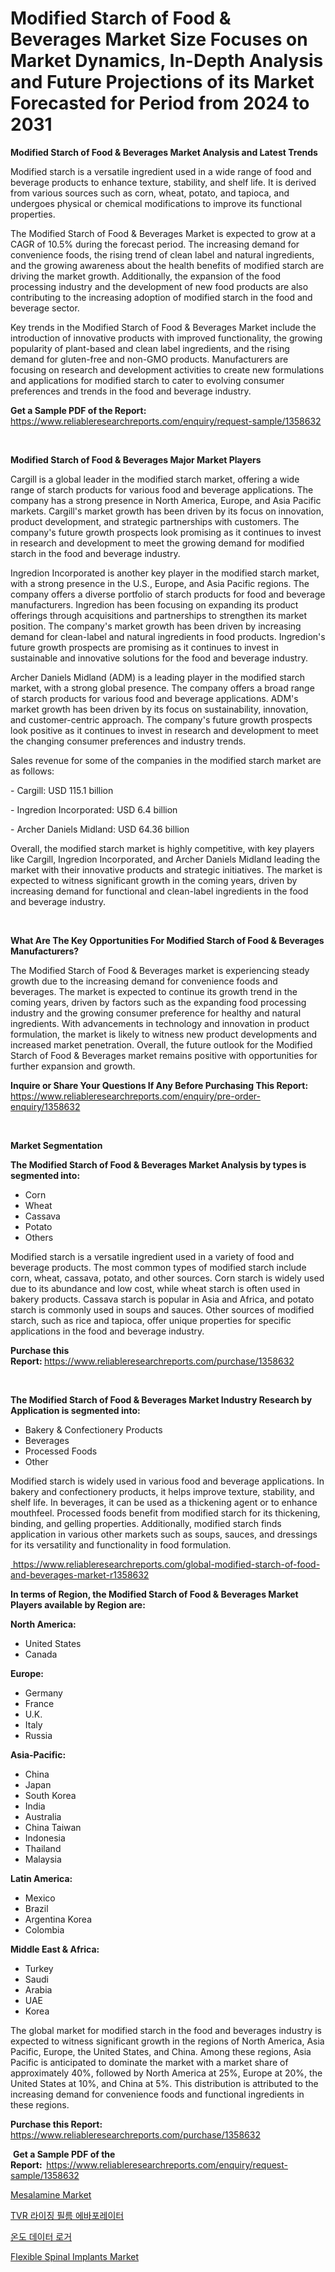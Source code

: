 <p><h1>Modified Starch of Food & Beverages Market Size Focuses on Market Dynamics, In-Depth Analysis and Future Projections of its Market Forecasted for Period from 2024 to 2031</h1></p><p><strong>Modified Starch of Food & Beverages Market Analysis and Latest Trends</strong></p>
<p><p>Modified starch is a versatile ingredient used in a wide range of food and beverage products to enhance texture, stability, and shelf life. It is derived from various sources such as corn, wheat, potato, and tapioca, and undergoes physical or chemical modifications to improve its functional properties.</p><p>The Modified Starch of Food & Beverages Market is expected to grow at a CAGR of 10.5% during the forecast period. The increasing demand for convenience foods, the rising trend of clean label and natural ingredients, and the growing awareness about the health benefits of modified starch are driving the market growth. Additionally, the expansion of the food processing industry and the development of new food products are also contributing to the increasing adoption of modified starch in the food and beverage sector.</p><p>Key trends in the Modified Starch of Food & Beverages Market include the introduction of innovative products with improved functionality, the growing popularity of plant-based and clean label ingredients, and the rising demand for gluten-free and non-GMO products. Manufacturers are focusing on research and development activities to create new formulations and applications for modified starch to cater to evolving consumer preferences and trends in the food and beverage industry.</p></p>
<p><strong>Get a Sample PDF of the Report:&nbsp;</strong> <a href="https://www.reliableresearchreports.com/enquiry/request-sample/1358632">https://www.reliableresearchreports.com/enquiry/request-sample/1358632</a></p>
<p>&nbsp;</p>
<p><strong>Modified Starch of Food & Beverages Major Market Players</strong></p>
<p><p>Cargill is a global leader in the modified starch market, offering a wide range of starch products for various food and beverage applications. The company has a strong presence in North America, Europe, and Asia Pacific markets. Cargill's market growth has been driven by its focus on innovation, product development, and strategic partnerships with customers. The company's future growth prospects look promising as it continues to invest in research and development to meet the growing demand for modified starch in the food and beverage industry.</p><p>Ingredion Incorporated is another key player in the modified starch market, with a strong presence in the U.S., Europe, and Asia Pacific regions. The company offers a diverse portfolio of starch products for food and beverage manufacturers. Ingredion has been focusing on expanding its product offerings through acquisitions and partnerships to strengthen its market position. The company's market growth has been driven by increasing demand for clean-label and natural ingredients in food products. Ingredion's future growth prospects are promising as it continues to invest in sustainable and innovative solutions for the food and beverage industry.</p><p>Archer Daniels Midland (ADM) is a leading player in the modified starch market, with a strong global presence. The company offers a broad range of starch products for various food and beverage applications. ADM's market growth has been driven by its focus on sustainability, innovation, and customer-centric approach. The company's future growth prospects look positive as it continues to invest in research and development to meet the changing consumer preferences and industry trends.</p><p>Sales revenue for some of the companies in the modified starch market are as follows: </p><p>- Cargill: USD 115.1 billion</p><p>- Ingredion Incorporated: USD 6.4 billion</p><p>- Archer Daniels Midland: USD 64.36 billion</p><p>Overall, the modified starch market is highly competitive, with key players like Cargill, Ingredion Incorporated, and Archer Daniels Midland leading the market with their innovative products and strategic initiatives. The market is expected to witness significant growth in the coming years, driven by increasing demand for functional and clean-label ingredients in the food and beverage industry.</p></p>
<p>&nbsp;</p>
<p><strong>What Are The Key Opportunities For Modified Starch of Food & Beverages Manufacturers?</strong></p>
<p><p>The Modified Starch of Food & Beverages market is experiencing steady growth due to the increasing demand for convenience foods and beverages. The market is expected to continue its growth trend in the coming years, driven by factors such as the expanding food processing industry and the growing consumer preference for healthy and natural ingredients. With advancements in technology and innovation in product formulation, the market is likely to witness new product developments and increased market penetration. Overall, the future outlook for the Modified Starch of Food & Beverages market remains positive with opportunities for further expansion and growth.</p></p>
<p><strong>Inquire or Share Your Questions If Any Before Purchasing This Report:</strong> <a href="https://www.reliableresearchreports.com/enquiry/pre-order-enquiry/1358632">https://www.reliableresearchreports.com/enquiry/pre-order-enquiry/1358632</a></p>
<p>&nbsp;</p>
<p><strong>Market Segmentation</strong></p>
<p><strong>The Modified Starch of Food & Beverages Market Analysis by types is segmented into:</strong></p>
<p><ul><li>Corn</li><li>Wheat</li><li>Cassava</li><li>Potato</li><li>Others</li></ul></p>
<p><p>Modified starch is a versatile ingredient used in a variety of food and beverage products. The most common types of modified starch include corn, wheat, cassava, potato, and other sources. Corn starch is widely used due to its abundance and low cost, while wheat starch is often used in bakery products. Cassava starch is popular in Asia and Africa, and potato starch is commonly used in soups and sauces. Other sources of modified starch, such as rice and tapioca, offer unique properties for specific applications in the food and beverage industry.</p></p>
<p><strong>Purchase this Report:&nbsp;</strong><a href="https://www.reliableresearchreports.com/purchase/1358632">https://www.reliableresearchreports.com/purchase/1358632</a></p>
<p>&nbsp;</p>
<p><strong>The Modified Starch of Food & Beverages Market Industry Research by Application is segmented into:</strong></p>
<p><ul><li>Bakery & Confectionery Products</li><li>Beverages</li><li>Processed Foods</li><li>Other</li></ul></p>
<p><p>Modified starch is widely used in various food and beverage applications. In bakery and confectionery products, it helps improve texture, stability, and shelf life. In beverages, it can be used as a thickening agent or to enhance mouthfeel. Processed foods benefit from modified starch for its thickening, binding, and gelling properties. Additionally, modified starch finds application in various other markets such as soups, sauces, and dressings for its versatility and functionality in food formulation.</p></p>
<p><a href="https://www.reliableresearchreports.com/global-modified-starch-of-food-and-beverages-market-r1358632">&nbsp;https://www.reliableresearchreports.com/global-modified-starch-of-food-and-beverages-market-r1358632</a></p>
<p><strong>In terms of Region, the Modified Starch of Food & Beverages Market Players available by Region are:</strong></p>
<p>
    <p> <strong> North America: </strong>
        <ul>
            <li>United States</li>
            <li>Canada</li>
        </ul>
        </p> 
    <p> <strong> Europe: </strong>
        <ul>
            <li>Germany</li>
            <li>France</li>
            <li>U.K.</li>
            <li>Italy</li>
            <li>Russia</li>
        </ul>
        </p> 
    <p> <strong> Asia-Pacific: </strong>
        <ul>
            <li>China</li>
            <li>Japan</li>
            <li>South Korea</li>
            <li>India</li>
            <li>Australia</li>
            <li>China Taiwan</li>
            <li>Indonesia</li>
            <li>Thailand</li>
            <li>Malaysia</li>
        </ul>
        </p> 
    <p> <strong> Latin America: </strong>
        <ul>
            <li>Mexico</li>
            <li>Brazil</li>
            <li>Argentina Korea</li>
            <li>Colombia</li>
        </ul>
        </p> 
    <p> <strong> Middle East & Africa: </strong>
        <ul>
            <li>Turkey</li>
            <li>Saudi</li>
            <li>Arabia</li>
            <li>UAE</li>
            <li>Korea</li>
        </ul>
    </p>
    </p>
<p><p>The global market for modified starch in the food and beverages industry is expected to witness significant growth in the regions of North America, Asia Pacific, Europe, the United States, and China. Among these regions, Asia Pacific is anticipated to dominate the market with a market share of approximately 40%, followed by North America at 25%, Europe at 20%, the United States at 10%, and China at 5%. This distribution is attributed to the increasing demand for convenience foods and functional ingredients in these regions.</p></p>
<p><strong>Purchase this Report: </strong><a href="https://www.reliableresearchreports.com/purchase/1358632">https://www.reliableresearchreports.com/purchase/1358632</a></p>
<p>&nbsp;<strong>Get a Sample PDF of the Report:&nbsp;&nbsp;</strong><a href="https://www.reliableresearchreports.com/enquiry/request-sample/1358632">https://www.reliableresearchreports.com/enquiry/request-sample/1358632</a></p>
<p><strong></strong></p>
<p><p><a href="https://www.linkedin.com/pulse/mesalamine-market-comprehensive-assessment-type-application-geography-wiz1e?trackingId=rJP%2BvjQ1hUYFfRzDoMEC7w%3D%3D">Mesalamine Market</a></p><p><a href="https://medium.com/@earnesteidenreichja/tvr-%EC%83%81%EC%8A%B9%ED%98%95-%ED%95%84%EB%A6%84-%EC%A6%9D%EB%B0%9C%EA%B8%B0-%EC%8B%9C%EC%9E%A5-%EA%B7%9C%EB%AA%A8-%EC%8B%9C%EC%9E%A5-%EC%A0%84%EB%A7%9D-%EB%B0%8F-%EC%8B%9C%EC%9E%A5-%EC%98%88%EC%B8%A1-2024%EB%85%84%EB%B6%80%ED%84%B0-2031%EB%85%84-295da35d96f8">TVR 라이징 필름 에바포레이터</a></p><p><a href="https://medium.com/@domingowolf2022/%EC%98%A8%EB%8F%84-%EB%8D%B0%EC%9D%B4%ED%84%B0-%EB%A1%9C%EA%B1%B0-%EC%8B%9C%EC%9E%A5-%EC%8B%9C%EC%9E%A5-%EC%A0%90%EC%9C%A0%EC%9C%A8-%EC%8B%9C%EC%9E%A5-%ED%8A%B8%EB%A0%8C%EB%93%9C-%EB%B0%8F-%EB%AF%B8%EB%9E%98-%EC%84%B1%EC%9E%A5-%ED%83%90%EA%B5%AC-a0b8ffbec5d3">온도 데이터 로거</a></p><p><a href="https://www.linkedin.com/pulse/flexible-spinal-implants-market-competitive-analysis-trends-forecast-kovze?trackingId=J6I3%2FM4TljPOBAiPYyvgCQ%3D%3D">Flexible Spinal Implants Market</a></p></p>